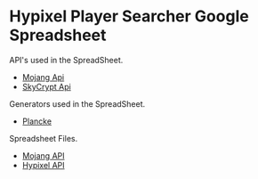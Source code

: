 # Hypixel Player Searcher Google Spreadsheet
API's used in the SpreadSheet.

* [Mojang Api](https://wiki.vg/Mojang_API)
* [SkyCrypt Api](https://sky.shiiyu.moe/api)



Generators used in the SpreadSheet.
* [Plancke](https://plancke.io/hypixel/generators/)


Spreadsheet Files.
* [Mojang API](https://github.com/SquerlInMyPants/Hypixel-Player-Searcher-Google-Spreadsheet/blob/main/Hypixel%20Api.gs)
* [Hypixel API](https://github.com/SquerlInMyPants/Hypixel-Player-Searcher-Google-Spreadsheet/blob/main/Mojang%20Api.gs)
